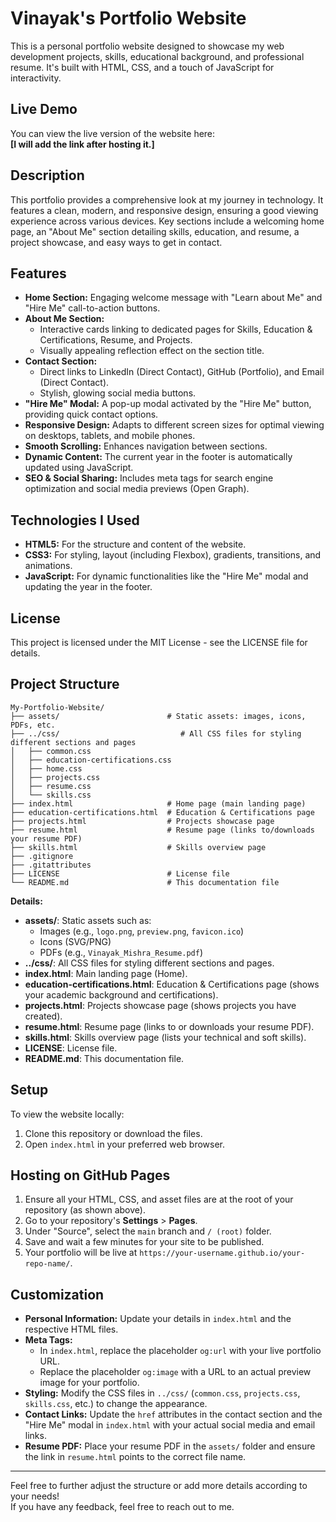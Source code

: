 # Vinayak's Portfolio Website

This is a personal portfolio website designed to showcase my web development projects, skills, educational background, and professional resume. It's built with HTML, CSS, and a touch of JavaScript for interactivity.

## Live Demo

You can view the live version of the website here:  
**[I will add the link after hosting it.]**

## Description

This portfolio provides a comprehensive look at my journey in technology. It features a clean, modern, and responsive design, ensuring a good viewing experience across various devices. Key sections include a welcoming home page, an "About Me" section detailing skills, education, and resume, a project showcase, and easy ways to get in contact.

## Features

* **Home Section:** Engaging welcome message with "Learn about Me" and "Hire Me" call-to-action buttons.
* **About Me Section:**
    * Interactive cards linking to dedicated pages for Skills, Education & Certifications, Resume, and Projects.
    * Visually appealing reflection effect on the section title.
* **Contact Section:**
    * Direct links to LinkedIn (Direct Contact), GitHub (Portfolio), and Email (Direct Contact).
    * Stylish, glowing social media buttons.
* **"Hire Me" Modal:** A pop-up modal activated by the "Hire Me" button, providing quick contact options.
* **Responsive Design:** Adapts to different screen sizes for optimal viewing on desktops, tablets, and mobile phones.
* **Smooth Scrolling:** Enhances navigation between sections.
* **Dynamic Content:** The current year in the footer is automatically updated using JavaScript.
* **SEO & Social Sharing:** Includes meta tags for search engine optimization and social media previews (Open Graph).

## Technologies I Used

* **HTML5:** For the structure and content of the website.
* **CSS3:** For styling, layout (including Flexbox), gradients, transitions, and animations.
* **JavaScript:** For dynamic functionalities like the "Hire Me" modal and updating the year in the footer.

## License

This project is licensed under the MIT License - see the LICENSE file for details.

## Project Structure

```
My-Portfolio-Website/
├── assets/                        # Static assets: images, icons, PDFs, etc.
├── ../css/                           # All CSS files for styling different sections and pages
│   ├── common.css
│   ├── education-certifications.css
│   ├── home.css
│   ├── projects.css
│   ├── resume.css
│   └── skills.css
├── index.html                     # Home page (main landing page)
├── education-certifications.html  # Education & Certifications page
├── projects.html                  # Projects showcase page
├── resume.html                    # Resume page (links to/downloads your resume PDF)
├── skills.html                    # Skills overview page
├── .gitignore
├── .gitattributes
├── LICENSE                        # License file
└── README.md                      # This documentation file
```

**Details:**

- **assets/**: Static assets such as:
    - Images (e.g., `logo.png`, `preview.png`, `favicon.ico`)
    - Icons (SVG/PNG)
    - PDFs (e.g., `Vinayak_Mishra_Resume.pdf`)
- **../css/**: All CSS files for styling different sections and pages.
- **index.html**: Main landing page (Home).
- **education-certifications.html**: Education & Certifications page (shows your academic background and certifications).
- **projects.html**: Projects showcase page (shows projects you have created).
- **resume.html**: Resume page (links to or downloads your resume PDF).
- **skills.html**: Skills overview page (lists your technical and soft skills).
- **LICENSE**: License file.
- **README.md**: This documentation file.

## Setup

To view the website locally:

1. Clone this repository or download the files.
2. Open `index.html` in your preferred web browser.

## Hosting on GitHub Pages

1. Ensure all your HTML, CSS, and asset files are at the root of your repository (as shown above).
2. Go to your repository's **Settings** > **Pages**.
3. Under "Source", select the `main` branch and `/ (root)` folder.
4. Save and wait a few minutes for your site to be published.
5. Your portfolio will be live at `https://your-username.github.io/your-repo-name/`.

## Customization

* **Personal Information:** Update your details in `index.html` and the respective HTML files.
* **Meta Tags:**
    * In `index.html`, replace the placeholder `og:url` with your live portfolio URL.
    * Replace the placeholder `og:image` with a URL to an actual preview image for your portfolio.
* **Styling:** Modify the CSS files in `../css/` (`common.css`, `projects.css`, `skills.css`, etc.) to change the appearance.
* **Contact Links:** Update the `href` attributes in the contact section and the "Hire Me" modal in `index.html` with your actual social media and email links.
* **Resume PDF:** Place your resume PDF in the `assets/` folder and ensure the link in `resume.html` points to the correct file name.

---

Feel free to further adjust the structure or add more details according to your needs!  
If you have any feedback, feel free to reach out to me.